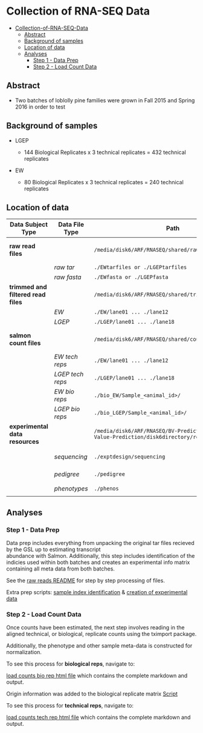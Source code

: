 # Collection of RNA-SEQ Data

- [Collection-of-RNA-SEQ-Data](#collection-of-rna-seq-data)
  * [Abstract](#abstract)
  * [Background of samples](#background-of-samples)
  * [Location of data](#location-of-data)
  * [Analyses](#analyses)
    + [Step 1 - Data Prep](#step-1---data-prep)
    + [Step 2 - Load Count Data](#step-2---load-count-data)

## Abstract

* Two batches of loblolly pine families were grown in Fall 2015 and Spring 2016 in order to test 

## Background of samples

* LGEP
   
   - 144 Biological Replicates x 3 technical replicates = 432 technical replicates

* EW

   - 80 Biological Replicates x 3 technical replicates = 240 technical replicates

## Location of data

Data Subject Type | Data File Type | Path | Notes
--- | --- | --- | ---
**raw read files**  | | `/media/disk6/ARF/RNASEQ/shared/rawreads/86kSalmon` | Raw files returned from GSL
| | *raw tar* | `./EWtarfiles or ./LGEPtarfiles`
| | *raw fasta* | `./EWfasta or ./LGEPfasta` 
**trimmed and filtered read files** | |`/media/disk6/ARF/RNASEQ/shared/trimmedfiltreads/86k` | Files post trim & adapater removal
|  |*EW* | `./EW/lane01 ... ./lane12` | 
|  |*LGEP* | `./LGEP/lane01 ... ./lane18` | 
**salmon count files** | |`/media/disk6/ARF/RNASEQ/shared/counts/86kSalmon` | Direcotries containing quant.sf files
|  |*EW tech reps* | `./EW/lane01 ... ./lane12` | 
|  |*LGEP tech reps* | `./LGEP/lane01 ... ./lane18` |
|  |*EW bio reps* | `./bio_EW/Sample_<animal_id>/` | 
|  |*LGEP bio reps* | `./bio_LGEP/Sample_<animal_id>/` | 
**experimental data resources**  | | `/media/disk6/ARF/RNASEQ/BV-Prediction/Breeding-Value-Prediction/disk6directory/resources` | Experiment information
|  |*sequencing* | `./exptdesign/sequencing` | `./EWtarfiles or ./LGEPtarfiles`
|  |*pedigree* | `./pedigree` | `./EWfasta or ./LGEPfasta`
|  |*phenotypes* | `./phenos` | `./EWfasta or ./LGEPfasta`


## Analyses

### Step 1 - Data Prep

   Data prep includes everything from unpacking the original tar files recieved by the GSL up to estimating transcript               
      abundance with Salmon. Additionally, this step includes identification of the indicies used within both batches and creates an experimental info matrix containing all meta data from both batches.
      
   See the [raw reads README](http://htmlpreview.github.com/?https://github.com/arfesta/RNA_SEQ_Data/blob/master/disk6directory/rawreads/012718raw_data_processing.html) for step by step processing of files.  
   
  Extra prep scripts: [sample index identification](http://htmlpreview.github.com/?https://github.com/arfesta/RNA_SEQ_Data/blob/master/disk6directory/analyses/step1.data_prep/identify_index_used.ouput.html) & [creation of experimental data](http://htmlpreview.github.com/?https://github.com/arfesta/RNA_SEQ_Data/blob/master/disk6directory/analyses/step1.data_prep/create_expt_data.html)

### Step 2 - Load Count Data
      
   Once counts have been estimated, the next step involves reading in the aligned technical, or biological, replicate counts using the tximport package.
      
   Additionally, the phenotype and other sample meta-data is constructed for normalization.
   
   To see this process for **biological reps**, navigate to: 
   
   [load counts bio rep html file](http://htmlpreview.github.com/?https://github.com/arfesta/RNA_SEQ_Data/blob/master/disk6directory/analyses/step2.loadcounts/load.counts.html) which contains the complete markdown and output.
   
  Origin information was added to the biological replicate matrix [Script](https://github.com/arfesta/RNA_SEQ_Data/blob/master/disk6directory/analyses/step2.loadcounts/add_origin_dat_step2.R)

   To see this process for **technical reps**, navigate to: 
   
   [load counts tech rep html file](http://htmlpreview.github.com/?https://github.com/arfesta/RNA_SEQ_Data/blob/master/disk6directory/analyses/step2.loadcounts/load.counts_techreps.html) which contains the complete markdown and output.

